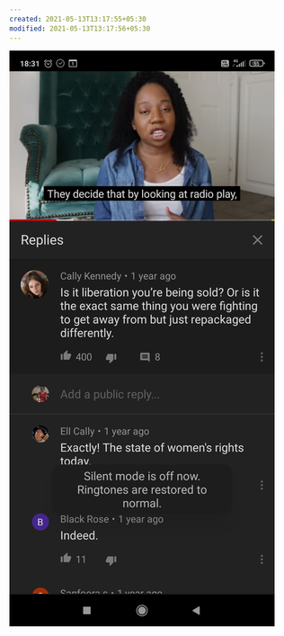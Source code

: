 ```yaml
---
created: 2021-05-13T13:17:55+05:30
modified: 2021-05-13T13:17:56+05:30
---
```


![Image](./IMG_1620892074367.jpg)
